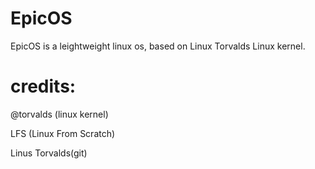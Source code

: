 # EpicOS
EpicOS is a leightweight linux os, based on Linux Torvalds Linux kernel.

# credits:
@torvalds (linux kernel)

LFS (Linux From Scratch)

Linus Torvalds(git)

